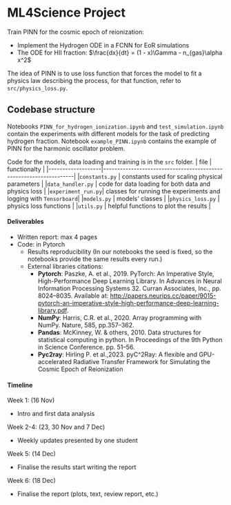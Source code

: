 # ML4Science Project

Train PINN for the cosmic epoch of reionization:
- Implement the Hydrogen ODE in a FCNN for EoR simulations
- The ODE for HII fraction: $\frac{dx}{dt} = (1 - x)\Gamma - n_{gas}\alpha x^2$

The idea of PINN is to use loss function that forces the model to fit a physics law describing the process, for that function, refer to `src/physics_loss.py`.

## Codebase structure
Notebooks `PINN_for_hydrogen_ionization.ipynb` and `test_simulation.ipynb` contain the experiments with different models for the task of predicting hydrogen fraction. Notebook `example_PINN.ipynb` contains the example of PINN for the harmonic oscillator problem. 

Code for the models, data loading and training is in the `src` folder.
| file              |                                                      functionalty |
|-------------------|-------------------------------------------------------------------|
|`constants.py`     | constants used for scaling physical parameters                    |
|`data_handler.py`  | code for data loading for both data and physics loss              |
|`experiment_run.py`| classes for running the experiments and logging with `Tensorboard`|
|`models.py`        | models' classes                                                   |
|`physics_loss.py`  | physics loss functions                                            |
|`utils.py`         | helpful functions to plot the results                             |



#### Deliverables
- Written report: max 4 pages
- Code: in Pytorch
    * Results reproducibility (In our notebooks the seed is fixed, so the notebooks provide the same results every run.)
    * External libraries citations:
       - **Pytorch**: Paszke, A. et al., 2019. PyTorch: An Imperative Style, High-Performance Deep Learning Library. In Advances in Neural Information Processing Systems 32. Curran Associates, Inc., pp. 8024–8035. Available at: http://papers.neurips.cc/paper/9015-pytorch-an-imperative-style-high-performance-deep-learning-library.pdf.
       - **NumPy**: Harris, C.R. et al., 2020. Array programming with NumPy. Nature, 585, pp.357–362.
       - **Pandas**: McKinney, W. & others, 2010. Data structures for statistical computing in python. In Proceedings of the 9th Python in Science Conference. pp. 51–56.
       - **Pyc2ray**: Hirling P. et al.,2023. pyC^2Ray: A flexible and GPU-accelerated Radiative Transfer Framework for Simulating the Cosmic Epoch of Reionization

#### Timeline
Week 1: (16 Nov)
- Intro and first data analysis

Week 2-4: (23, 30 Nov and 7 Dec)
- Weekly updates presented by one student

Week 5: (14 Dec)
- Finalise the results start writing the report

Week 6: (18 Dec)
- Finalise the report (plots, text, review report, etc.)

